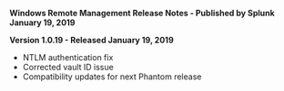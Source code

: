 **Windows Remote Management Release Notes - Published by Splunk January 19, 2019**


**Version 1.0.19 - Released January 19, 2019**

* NTLM authentication fix
* Corrected vault ID issue
* Compatibility updates for next Phantom release
